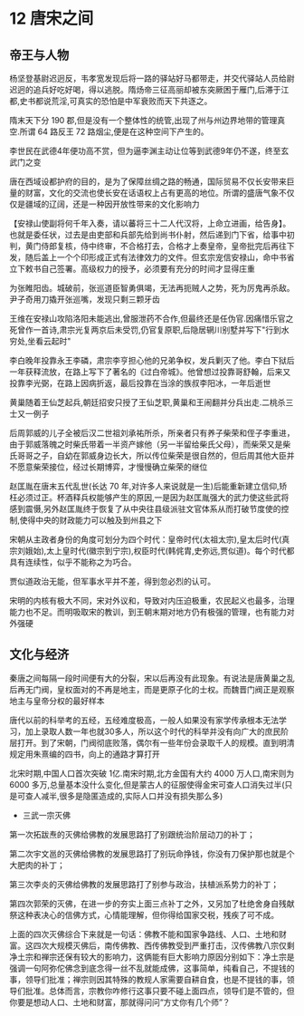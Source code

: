 # 12 唐宋之间

## 帝王与人物

杨坚登基尉迟迥反，韦孝宽发现后将一路的驿站好马都带走，并交代驿站人员给尉迟迥的追兵好吃好喝，得以逃脱。隋炀帝三征高丽却被东突厥困于雁门,后滞于江都,史书都说荒淫,可真实的恐怕是中军衰败而天下共逐之。

隋末天下分 190 郡,但是没有一个整体性的统管,出现了州与州边界地带的管理真空.所谓 64 路反王 72 路烟尘,便是在这种空间下产生的。

李世民在武德4年便功高不赏，但为逼李渊主动让位等到武德9年仍不遂，终至玄武门之变

唐在西域设都护府的目的，是为了保障丝绸之路的畅通，国际贸易不仅长安带来巨量的财富，文化的交流也使长安在话语权上占有更高的地位。所谓的盛唐气象不仅仅是疆域的辽阔，还是一种因开放性带来的文化影响力

【安禄山使副将何千年入奏，请以蕃将三十二人代汉将，上命立进画，给告身】。也就是委任状，过去是由吏部和兵部先给到尚书仆射，然后递到门下省，给事中初判，黄门侍郎复核，侍中终审，不合格打去，合格才上奏皇帝，皇帝批完后再往下发，随后盖上一个个印形成正式有法律效力的文件。但玄宗宠信安禄山，命中书省立下敕书自己签署。高级权力的授予，必须要有充分的时间才显得庄重

为张睢阳齿。城破前，张巡道臣智勇俱竭，无法再扼贼人之势，死为厉鬼再杀敌。尹子奇用刀撬开张巡嘴，发现只剩三颗牙齿

王维在安禄山攻陷洛阳未能逃出,曾服泄药不合作,但最终还是任伪官.因痛惜乐官之死曾作一首诗,肃宗光复两京后未受罚,仍官复原职,后隐居辋川别墅并写下"行到水穷处,坐看云起时"

李白晚年投靠永王李磷，肃宗李亨担心他的兄弟争权，发兵剿灭了他。李白下狱后一年获释流放，在路上写下了著名的《过白帝城》。他曾想过投靠哥舒翰，后来又投靠李光弼，在路上因病折返，最后投靠在当涂的族叔李阳冰，一年后逝世

黄巢随着王仙芝起兵,朝廷招安只授了王仙芝职,黄巢和王闹翻并分兵出走.二桃杀三士又一例子

后周郭威的儿子全被后汉二世祖刘承祐所杀，所亲者只有养子柴荣和侄子李重进，由于郭威落魄之时柴氏带着一半资产嫁他（另一半留给柴氏父母），而柴荣又是柴氏哥哥之子，自幼在郭威身边长大，所以传位柴荣是很自然的，但后周其他大臣并不愿意柴荣接位，经过长期博弈，才慢慢确立柴荣的继位

赵匡胤在唐末五代乱世(长达 70 年,对许多人来说就是一生)后能重新建立信仰,矫枉必须过正。杯酒释兵权能够产生的原因,一是因为赵匡胤强大的武力使这些武将感到震慑,另外赵匡胤终于恢复了从中央往县级派驻文官体系从而打破节度使的控制,使得中央的财政能力可以触及到州县之下

宋朝从主政者身份的角度可划分为四个时代：皇帝时代(太祖太宗),皇太后时代(真宗刘娥始),太上皇时代(徽宗到宁宗),权臣时代(韩侂胄,史弥远,贾似道)。每个时代都具有连续性，似乎不能称之为巧合。

贾似道政治无能，但军事水平并不差，得到忽必烈的认可。

宋明的内核有极大不同，宋对外议和，导致对内压迫极重，农民起义也最多，治理能力也不足。而明吸取宋的教训，到王朝末期对地方仍有极强的管理，也有能力对外强硬

## 文化与经济

秦唐之间每隔一段时间便有大的分裂，宋以后再没有此现象。有说法是唐黄巢之乱后再无门阀，皇权面对的不再是地主，而是更原子化的士权。而魏晋门阀正是观察地主与皇帝分权的最好样本

唐代以前的科举考的五经，五经难度极高，一般人如果没有家学传承根本无法学习，加上录取人数一年也就30多人，所以这个时代的科举并没有向广大的庶民阶层打开。到了宋朝，门阀彻底败落，偶尔有一些年份会录取千人的规模。直到明清规定用朱熹编的四书，向上的通路才算打开

北宋时期,中国人口首次突破 1亿.南宋时期,北方金国有大约 4000 万人口,南宋则为 6000 多万,总量基本没什么变化,但是蒙古人的征服使得金宋可查人口消失过半(只是可查人减半,很多是隐匿造成的,实际人口并没有损失那么多)

* 三武一宗灭佛

第一次拓跋焘的灭佛给佛教的发展思路打了别跟统治阶层动刀的补丁；

第二次宇文邕的灭佛给佛教的发展思路打了别玩命挣钱，你没有刀保护那也就是个大肥肉的补丁；

第三次李炎的灭佛给佛教的发展思路打了别参与政治，扶植派系势力的补丁；

第四次郭荣的灭佛，在进一步的夯实上面三点补丁之外，又另加了杜绝舍身自残献祭这种表决心的信佛方式，心情能理解，但你得给国家交税，残疾了可不成。

上面的四次灭佛综合下来就是一句话：佛教不能和国家争路线、人口、土地和财富。这四次大规模灭佛后，南传佛教、西传佛教受到严重打击，汉传佛教八宗仅剩净土宗和禅宗还保有较大的影响力，这俩能有巨大影响力原因分别如下：净土宗是强调一句阿弥佗佛念到底念得一丝不乱就能成佛，这事简单，纯看自己，不提钱的事，领导们批准；禅宗则因其特殊的教规人家需要自耕自食，也是不提钱的事，领导们批准。总体而言，宗教你咋修行这事只要不碰上面四点，领导们是不管的，但你要是想动人口、土地和财富，那就得问问“方丈你有几个师”？
